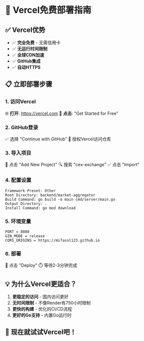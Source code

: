 # 🚀 Vercel免费部署指南

## ✅ Vercel优势
- ✅ **完全免费** - 无需信用卡
- ✅ **无运行时间限制** 
- ✅ **全球CDN加速**
- ✅ **GitHub集成**
- ✅ **自动HTTPS**

## 📋 立即部署步骤

### 1. 访问Vercel
🌐 **打开**: https://vercel.com
🔐 **点击**: "Get Started for Free"

### 2. GitHub登录
✅ 选择 "Continue with GitHub"
🔑 授权Vercel访问仓库

### 3. 导入项目
📂 点击 "Add New Project"
🔍 搜索 "cex-exchange"
✅ 点击 "Import"

### 4. 配置设置
```
Framework Preset: Other
Root Directory: backend/market-aggregator
Build Command: go build -o main cmd/server/main.go
Output Directory: .
Install Command: go mod download
```

### 5. 环境变量
```
PORT = 8080
GIN_MODE = release
CORS_ORIGINS = https://mifasol123.github.io
```

### 6. 部署
🚀 点击 "Deploy"
⏱️ 等待2-3分钟完成

## 💡 为什么Vercel更适合？
1. **更稳定的访问** - 国内访问更好
2. **无时间限制** - 不像Render有750小时限制
3. **更快的构建** - 优化的CI/CD流程
4. **更好的Go支持** - 内置Go运行时

## 🎯 现在就试试Vercel吧！